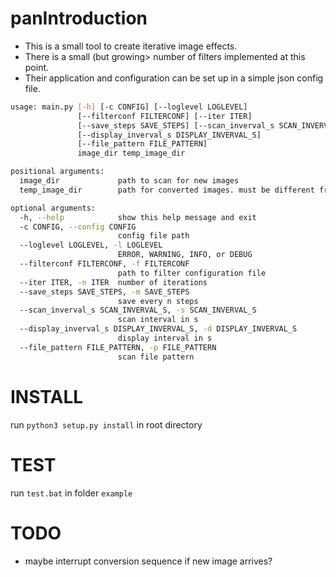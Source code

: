 panIntroduction
============

* This is a small tool to create iterative image effects.
* There is a small (but growing> number of filters implemented at this point.
* Their application and configuration can be set up in a simple json config file.

```bash
usage: main.py [-h] [-c CONFIG] [--loglevel LOGLEVEL]
               [--filterconf FILTERCONF] [--iter ITER]
               [--save_steps SAVE_STEPS] [--scan_inverval_s SCAN_INVERVAL_S]
               [--display_inverval_s DISPLAY_INVERVAL_S]
               [--file_pattern FILE_PATTERN]
               image_dir temp_image_dir

positional arguments:
  image_dir             path to scan for new images
  temp_image_dir        path for converted images. must be different from image_dir!

optional arguments:
  -h, --help            show this help message and exit
  -c CONFIG, --config CONFIG
                        config file path
  --loglevel LOGLEVEL, -l LOGLEVEL
                        ERROR, WARNING, INFO, or DEBUG
  --filterconf FILTERCONF, -f FILTERCONF
                        path to filter configuration file
  --iter ITER, -n ITER  number of iterations
  --save_steps SAVE_STEPS, -m SAVE_STEPS
                        save every n steps
  --scan_inverval_s SCAN_INVERVAL_S, -s SCAN_INVERVAL_S
                        scan interval in s
  --display_inverval_s DISPLAY_INVERVAL_S, -d DISPLAY_INVERVAL_S
                        display interval in s
  --file_pattern FILE_PATTERN, -p FILE_PATTERN
                        scan file pattern
```

INSTALL
=======

run ``python3 setup.py install``  in root directory


TEST
====

run ``test.bat`` in folder ``example``


TODO
====

* maybe interrupt conversion sequence if new image arrives?
